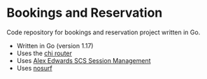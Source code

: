 # Bookings and Reservation

Code repository for bookings and reservation project written in Go.

- Written in Go (version 1.17)
- Uses the [chi router](https://github.com/go-chi/chi)
- Uses [Alex Edwards SCS Session Management](https://github.com/alexedwards)
- Uses [nosurf](https://github.com/justinas/nosurf)
